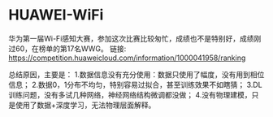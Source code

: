 ﻿# HUAWEI-WiFi
华为第一届Wi-Fi感知大赛，参加这次比赛比较匆忙，成绩也不是特别好，成绩刚过60，在榜单的第17名WWG。
链接:
https://competition.huaweicloud.com/information/1000041958/ranking

总结原因，主要是：
1.数据信息没有充分使用：数据只使用了幅度，没有用到相位信息；
2.数据0，1分布不均匀，特别容易过拟合，甚至训练效果不如瞎猜；
3.DL训练问题，没有多试几种网络，神经网络结构微调都没做；
4.没有物理建模，只是使用了数据+深度学习，无法物理层面解释。
